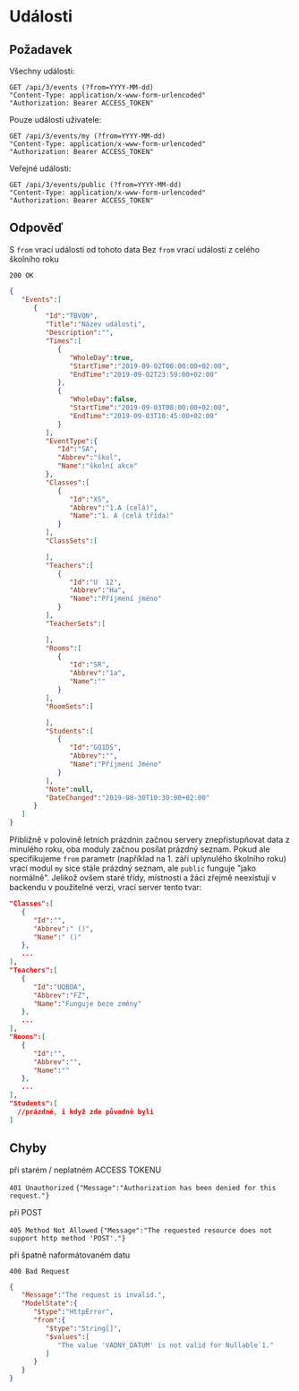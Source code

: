 # Události

## Požadavek

Všechny události:
```
GET /api/3/events (?from=YYYY-MM-dd)
"Content-Type: application/x-www-form-urlencoded"
"Authorization: Bearer ACCESS_TOKEN"
```

Pouze události uživatele:
```
GET /api/3/events/my (?from=YYYY-MM-dd)
"Content-Type: application/x-www-form-urlencoded"
"Authorization: Bearer ACCESS_TOKEN"
```

Veřejné události:
```
GET /api/3/events/public (?from=YYYY-MM-dd)
"Content-Type: application/x-www-form-urlencoded"
"Authorization: Bearer ACCESS_TOKEN"
```

## Odpověď

S ```from``` vrací události od tohoto data
Bez ```from``` vrací události z celého školního roku

```200 OK```

``` json
{
   "Events":[
      {
         "Id":"TBVQN",
         "Title":"Název události",
         "Description":"",
         "Times":[
            {
               "WholeDay":true,
               "StartTime":"2019-09-02T00:00:00+02:00",
               "EndTime":"2019-09-02T23:59:00+02:00"
            },
            {
               "WholeDay":false,
               "StartTime":"2019-09-03T08:00:00+02:00",
               "EndTime":"2019-09-03T10:45:00+02:00"
            }
         ],
         "EventType":{
            "Id":"SA",
            "Abbrev":"škol",
            "Name":"školní akce"
         },
         "Classes":[
            {
               "Id":"XS",
               "Abbrev":"1.A (celá)",
               "Name":"1. A (celá třída)"
            }
         ],
         "ClassSets":[

         ],
         "Teachers":[
            {
               "Id":"U  12",
               "Abbrev":"Ha",
               "Name":"Příjmení jméno"
            }
         ],
         "TeacherSets":[

         ],
         "Rooms":[
            {
               "Id":"SR",
               "Abbrev":"1a",
               "Name":""
            }
         ],
         "RoomSets":[

         ],
         "Students":[
            {
               "Id":"GQ1DS",
               "Abbrev":"",
               "Name":"Příjmení Jméno"
            }
         ],
         "Note":null,
         "DateChanged":"2019-08-30T10:30:00+02:00"
      }
   ]
}
```



Přibližně v polovině letních prázdnin začnou servery znepřístupňovat data z minulého roku, oba moduly začnou posílat prázdný seznam. Pokud ale specifikujeme ```from``` parametr (například na 1. září uplynulého školního roku) vrací modul ```my``` sice stále prázdný seznam, ale ```public``` funguje "jako normálně". Jelikož ovšem staré třídy, místnosti a žáci zřejmě neexistují v backendu v použitelné verzi, vrací server tento tvar:

```json
"Classes":[
   {
      "Id":"",
      "Abbrev":" ()",
      "Name":" ()"
   },
   ...
],
"Teachers":[
   {
      "Id":"UQBOA",
      "Abbrev":"FZ",
      "Name":"Funguje beze změny"
   },
   ...
],
"Rooms":[
   {
      "Id":"",
      "Abbrev":"",
      "Name":""
   },
   ...
],
"Students":[
  //prázdné, i když zde původně byli
]
```



## Chyby

při starém / neplatném ACCESS TOKENU

```401 Unauthorized```
```{"Message":"Authorization has been denied for this request."}```

při POST

```405 Method Not Allowed```
```{"Message":"The requested resource does not support http method 'POST'."} ```

při špatně naformátovaném datu

```400 Bad Request```
``` json
{
   "Message":"The request is invalid.",
   "ModelState":{
      "$type":"HttpError",
      "from":{
         "$type":"String[]",
         "$values":[
            "The value 'VADNÝ_DATUM' is not valid for Nullable`1."
         ]
      }
   }
}
```




